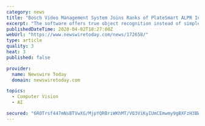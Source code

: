 ```yaml
---
category: news
title: "Bosch Video Management System Joins Ranks of PlateSmart ALPR Integrations"
excerpt: "The software offers true object recognition instead of simple optical character recognition (OCR), which allows it to read the plate as well as the state jurisdiction and vehicle make. PlateSmart has earned multiple industry awards for excellence in security technology. FORWARD LOOKING STATEMENTS: This press release may contain forward-looking ..."
publishedDateTime: 2020-04-02T18:27:00Z
webUrl: "https://www.newswiretoday.com/news/172658/"
type: article
quality: 3
heat: 3
published: false

provider:
  name: Newswire Today
  domain: newswiretoday.com

topics:
  - Computer Vision
  - AI

secured: "6ROTrsf447mNsBTVwXG/MjpYQRBriWKhMT/VO3ViKyIUmCEmwmy9gBXFzH3BWKbhezJ1Rxun9p0JQ7N2Nf+pZJXFkZNigeRU2IF0+/jwULZ69uTnOdvNWxAdCd5tt2edly7PkDBLxA0w3nVpr/qhd+aXrB44/gcN5E+3shHLIS9q1X2FTJ2MJFQmo3dpo1pTO/unilHK0XS1A2Bs/IUS0UJgkp0i2rYvRxgKWTHARAtKBvei/HKE3GAlAzYh3rr9anpP+FGvnIhTLnTOBdla7Aer3R8O+RQ3iLrXKMiqYG7cEumCqIVnXVoYCTrdeMLM5iAzUTpN29OuJfUM96gS0synuBoguempBdaazQxScXrgVrPGVJ49zZ8XDjztCFaZQJBbIwad7aWa5yt00HNqCGnzFQ4OoFKa0UfnZrTfqYEpvgSpvTXwMvZ8fr/kQJNeBag79Orz+kZwrRPMnOeXRxlk3bFGL1SyOlRpLS4J+6I=;n5g2EkfndXXkiR3HuckIpA=="
---
```


